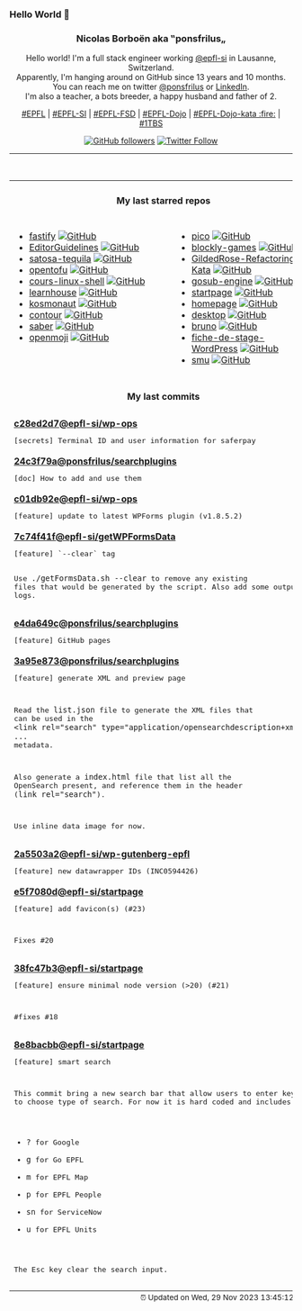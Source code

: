 ### Hello World 👋

<p align="center">
  <!-- use https://avatars.githubusercontent.com/u/176002?v=4 for your default github picture 
  <img src="https://raw.githubusercontent.com/ponsfrilus/ponsfrilus/master/img/ponsfrilus.png" title="Nicolas Borboën aka ‟ponsfrilus„" alt="Nicolas Borboën aka ‟ponsfrilus„" /> -->
  <h3 align="center">
    Nicolas Borboën aka ‟ponsfrilus„
  </h3>
  <p align="center">
    Hello world! I'm a full stack engineer working <a href="https://github.com/epfl-si">@epfl-si</a> in Lausanne, Switzerland.
    <br />Apparently, I'm hanging around on GitHub since 13 years and 10 months.
    <br />You can reach me on twitter <a href="https://twitter.com/ponsfrilus">@ponsfrilus</a> or <a href="http://linkedin.com/in/nicolasborboen">LinkedIn</a>.
    <br />I'm also a teacher, a bots breeder, a happy husband and father of 2.
  </p>
  <p align="center">
    <a href="https://www.epfl.ch">#EPFL</a> | 
    <a href="https://github.com/epfl-si/">#EPFL-SI</a> | 
    <a href="https://github.com/epfl-fsd">#EPFL-FSD</a> | 
    <a href="https://github.com/topics/epfl-dojo">#EPFL-Dojo</a> | 
    <a href="https://github.com/topics/epfl-dojo-kata">#EPFL-Dojo-kata :fire:</a> | 
    <a href="https://en.wikipedia.org/wiki/Indentation_style#Variant:_1TBS_(OTBS)">#1TBS</a>
  </p>
  <p align="center">
    <a href="https://github.com/ponsfrilus"><img alt="GitHub followers" src="https://img.shields.io/github/followers/ponsfrilus?label=Follow%20me%20on%20github&style=social"></a>
    <a href="https://twitter.com/ponsfrilus"><img alt="Twitter Follow" src="https://img.shields.io/twitter/follow/ponsfrilus?label=follow%20me%20on%20twitter&style=social"></a>
  </p>
  </p><hr><table align="center">
<tr>
<td colspan="2" align="center"><h4>My last starred repos</h4></td>
</tr>
<tr>
<td valign="top">
<ul>
<li>
<a href="https://github.com/fastify/fastify" title="Fast and low overhead web framework, for Node.js" target="_blank">fastify</a>&nbsp;<a href="https://github.com/fastify/fastify" title="Fast and low overhead web framework, for Node.js" target="_blank"><img src="https://img.shields.io/github/stars/fastify/fastify?style=social" alt="GitHub"></a>
</li>
<li>
<a href="https://github.com/pharring/EditorGuidelines" title="A Visual Studio extension that adds vertical column guides to the text editor" target="_blank">EditorGuidelines</a>&nbsp;<a href="https://github.com/pharring/EditorGuidelines" title="A Visual Studio extension that adds vertical column guides to the text editor" target="_blank"><img src="https://img.shields.io/github/stars/pharring/EditorGuidelines?style=social" alt="GitHub"></a>
</li>
<li>
<a href="https://github.com/epfl-si/satosa-tequila" title="Tequila OpenID-Connect (OIDC) bridge as-a-service, built on top of SATOSA" target="_blank">satosa-tequila</a>&nbsp;<a href="https://github.com/epfl-si/satosa-tequila" title="Tequila OpenID-Connect (OIDC) bridge as-a-service, built on top of SATOSA" target="_blank"><img src="https://img.shields.io/github/stars/epfl-si/satosa-tequila?style=social" alt="GitHub"></a>
</li>
<li>
<a href="https://github.com/opentofu/opentofu" title="OpenTofu lets you declaratively manage your cloud infrastructure." target="_blank">opentofu</a>&nbsp;<a href="https://github.com/opentofu/opentofu" title="OpenTofu lets you declaratively manage your cloud infrastructure." target="_blank"><img src="https://img.shields.io/github/stars/opentofu/opentofu?style=social" alt="GitHub"></a>
</li>
<li>
<a href="https://github.com/ahpnils/cours-linux-shell" title="Cours d'initiation à la ligne de commande sous Linux" target="_blank">cours-linux-shell</a>&nbsp;<a href="https://github.com/ahpnils/cours-linux-shell" title="Cours d'initiation à la ligne de commande sous Linux" target="_blank"><img src="https://img.shields.io/github/stars/ahpnils/cours-linux-shell?style=social" alt="GitHub"></a>
</li>
<li>
<a href="https://github.com/learnhouse/learnhouse" title="The Next-Gen Open Source learning platform ✨" target="_blank">learnhouse</a>&nbsp;<a href="https://github.com/learnhouse/learnhouse" title="The Next-Gen Open Source learning platform ✨" target="_blank"><img src="https://img.shields.io/github/stars/learnhouse/learnhouse?style=social" alt="GitHub"></a>
</li>
<li>
<a href="https://github.com/twilco/kosmonaut" title="A web browser engine for the space age :rocket:" target="_blank">kosmonaut</a>&nbsp;<a href="https://github.com/twilco/kosmonaut" title="A web browser engine for the space age :rocket:" target="_blank"><img src="https://img.shields.io/github/stars/twilco/kosmonaut?style=social" alt="GitHub"></a>
</li>
<li>
<a href="https://github.com/contour-terminal/contour" title="Modern C++ Terminal Emulator" target="_blank">contour</a>&nbsp;<a href="https://github.com/contour-terminal/contour" title="Modern C++ Terminal Emulator" target="_blank"><img src="https://img.shields.io/github/stars/contour-terminal/contour?style=social" alt="GitHub"></a>
</li>
<li>
<a href="https://github.com/saber-notes/saber" title="A (work-in-progress) cross-platform libre handwritten notes app" target="_blank">saber</a>&nbsp;<a href="https://github.com/saber-notes/saber" title="A (work-in-progress) cross-platform libre handwritten notes app" target="_blank"><img src="https://img.shields.io/github/stars/saber-notes/saber?style=social" alt="GitHub"></a>
</li>
<li>
<a href="https://github.com/hfg-gmuend/openmoji" title="Open source emojis for designers, developers and everyone else!" target="_blank">openmoji</a>&nbsp;<a href="https://github.com/hfg-gmuend/openmoji" title="Open source emojis for designers, developers and everyone else!" target="_blank"><img src="https://img.shields.io/github/stars/hfg-gmuend/openmoji?style=social" alt="GitHub"></a>
</li>
</ul>
<img width="450" height="1" /></td>
<td valign="top">
<ul>
<li>
<a href="https://github.com/picocss/pico" title="Minimal CSS Framework for semantic HTML" target="_blank">pico</a>&nbsp;<a href="https://github.com/picocss/pico" title="Minimal CSS Framework for semantic HTML" target="_blank"><img src="https://img.shields.io/github/stars/picocss/pico?style=social" alt="GitHub"></a>
</li>
<li>
<a href="https://github.com/google/blockly-games" title="Games for tomorrow's programmers." target="_blank">blockly-games</a>&nbsp;<a href="https://github.com/google/blockly-games" title="Games for tomorrow's programmers." target="_blank"><img src="https://img.shields.io/github/stars/google/blockly-games?style=social" alt="GitHub"></a>
</li>
<li>
<a href="https://github.com/emilybache/GildedRose-Refactoring-Kata" title="Starting code for the GildedRose Refactoring Kata in many programming languages." target="_blank">GildedRose-Refactoring-Kata</a>&nbsp;<a href="https://github.com/emilybache/GildedRose-Refactoring-Kata" title="Starting code for the GildedRose Refactoring Kata in many programming languages." target="_blank"><img src="https://img.shields.io/github/stars/emilybache/GildedRose-Refactoring-Kata?style=social" alt="GitHub"></a>
</li>
<li>
<a href="https://github.com/gosub-browser/gosub-engine" title="A html5 tokenizer / parser that hopefully grow up to be a browser. Discussions at https://github.com/gosub-browser/gosub-engine/discussions" target="_blank">gosub-engine</a>&nbsp;<a href="https://github.com/gosub-browser/gosub-engine" title="A html5 tokenizer / parser that hopefully grow up to be a browser. Discussions at https://github.com/gosub-browser/gosub-engine/discussions" target="_blank"><img src="https://img.shields.io/github/stars/gosub-browser/gosub-engine?style=social" alt="GitHub"></a>
</li>
<li>
<a href="https://github.com/epfl-si/startpage" title="startpage.epfl.ch" target="_blank">startpage</a>&nbsp;<a href="https://github.com/epfl-si/startpage" title="startpage.epfl.ch" target="_blank"><img src="https://img.shields.io/github/stars/epfl-si/startpage?style=social" alt="GitHub"></a>
</li>
<li>
<a href="https://github.com/gethomepage/homepage" title="A highly customizable homepage (or startpage / application dashboard) with Docker and service API integrations." target="_blank">homepage</a>&nbsp;<a href="https://github.com/gethomepage/homepage" title="A highly customizable homepage (or startpage / application dashboard) with Docker and service API integrations." target="_blank"><img src="https://img.shields.io/github/stars/gethomepage/homepage?style=social" alt="GitHub"></a>
</li>
<li>
<a href="https://github.com/httpie/desktop" title="🚀 HTTPie Desktop — cross-platform API testing client for humans. Painlessly test REST, GraphQL, and HTTP APIs." target="_blank">desktop</a>&nbsp;<a href="https://github.com/httpie/desktop" title="🚀 HTTPie Desktop — cross-platform API testing client for humans. Painlessly test REST, GraphQL, and HTTP APIs." target="_blank"><img src="https://img.shields.io/github/stars/httpie/desktop?style=social" alt="GitHub"></a>
</li>
<li>
<a href="https://github.com/usebruno/bruno" title="Opensource IDE For Exploring and Testing Api's (lightweight alternative to postman/insomnia)" target="_blank">bruno</a>&nbsp;<a href="https://github.com/usebruno/bruno" title="Opensource IDE For Exploring and Testing Api's (lightweight alternative to postman/insomnia)" target="_blank"><img src="https://img.shields.io/github/stars/usebruno/bruno?style=social" alt="GitHub"></a>
</li>
<li>
<a href="https://github.com/ponsfrilus/fiche-de-stage-WordPress" title="Fiche de stage WordPress/Docker proposé par l'équipe ISAS-FSD de l'EPFL" target="_blank">fiche-de-stage-WordPress</a>&nbsp;<a href="https://github.com/ponsfrilus/fiche-de-stage-WordPress" title="Fiche de stage WordPress/Docker proposé par l'équipe ISAS-FSD de l'EPFL" target="_blank"><img src="https://img.shields.io/github/stars/ponsfrilus/fiche-de-stage-WordPress?style=social" alt="GitHub"></a>
</li>
<li>
<a href="https://github.com/karlb/smu" title="Simple MarkUp - markdown/commonmark like syntax" target="_blank">smu</a>&nbsp;<a href="https://github.com/karlb/smu" title="Simple MarkUp - markdown/commonmark like syntax" target="_blank"><img src="https://img.shields.io/github/stars/karlb/smu?style=social" alt="GitHub"></a>
</li>
</ul>
<img width="450" height="1" /></td>
</tr>
<tr>
<td colspan="2" align="center"><h4>My last commits</h4></td>
</tr>
<tr>
        <td colspan="2">
          <div><strong><a href="https://api.github.com/repos/epfl-si/wp-ops/commits/c28ed2d73a66469efc483da3feb58e0a2704814f" title="2023-11-28T18:49:12.000+01:00" target="_blank">c28ed2d7</a><a href="https://github.com/epfl-si">@epfl-si</a><a href="https://github.com/epfl-si/wp-ops" title="DevOps infrastructure for the WordPress-at-EFPL project">/wp-ops</a></strong></div>
          <pre>[secrets] Terminal ID and user information for saferpay</pre>
        </td>
        </tr><tr>
        <td colspan="2">
          <div><strong><a href="https://api.github.com/repos/ponsfrilus/searchplugins/commits/24c3f79afc533a54d211740e10a66537b8683dfd" title="2023-11-25T12:28:30.000+01:00" target="_blank">24c3f79a</a><a href="https://github.com/ponsfrilus">@ponsfrilus</a><a href="https://github.com/ponsfrilus/searchplugins" title="A collection of search plugins for EPFL using OpenSearch.">/searchplugins</a></strong></div>
          <pre>[doc] How to add and use them</pre>
        </td>
        </tr><tr>
        <td colspan="2">
          <div><strong><a href="https://api.github.com/repos/epfl-si/wp-ops/commits/c01db92ea57b6538883b01bac6c34e48ca4b3d9c" title="2023-11-24T10:44:09.000+01:00" target="_blank">c01db92e</a><a href="https://github.com/epfl-si">@epfl-si</a><a href="https://github.com/epfl-si/wp-ops" title="DevOps infrastructure for the WordPress-at-EFPL project">/wp-ops</a></strong></div>
          <pre>[feature] update to latest WPForms plugin (v1.8.5.2)</pre>
        </td>
        </tr><tr>
        <td colspan="2">
          <div><strong><a href="https://api.github.com/repos/epfl-si/getWPFormsData/commits/7c74f41f6a8a806295d256574b1261192585d982" title="2023-11-22T16:13:15.000+01:00" target="_blank">7c74f41f</a><a href="https://github.com/epfl-si">@epfl-si</a><a href="https://github.com/epfl-si/getWPFormsData" title="Script that fetch WPForms data">/getWPFormsData</a></strong></div>
          <pre>[feature] `--clear` tag

Use `./getFormsData.sh --clear` to remove any existing files that would 
be generated by the script.
Also add some output logs.</pre>
        </td>
        </tr><tr>
        <td colspan="2">
          <div><strong><a href="https://api.github.com/repos/ponsfrilus/searchplugins/commits/e4da649c01a3595818142562dcaef8e8f9dbe762" title="2023-11-20T18:14:18.000+01:00" target="_blank">e4da649c</a><a href="https://github.com/ponsfrilus">@ponsfrilus</a><a href="https://github.com/ponsfrilus/searchplugins" title="A collection of search plugins for EPFL using OpenSearch.">/searchplugins</a></strong></div>
          <pre>[feature] GitHub pages</pre>
        </td>
        </tr><tr>
        <td colspan="2">
          <div><strong><a href="https://api.github.com/repos/ponsfrilus/searchplugins/commits/3a95e873a6dc40b72521480568a65cc73a8d4043" title="2023-11-20T17:33:44.000+01:00" target="_blank">3a95e873</a><a href="https://github.com/ponsfrilus">@ponsfrilus</a><a href="https://github.com/ponsfrilus/searchplugins" title="A collection of search plugins for EPFL using OpenSearch.">/searchplugins</a></strong></div>
          <pre>[feature] generate XML and preview page

Read the `list.json` file to generate the XML files that can be used
in the `<link rel="search" type="application/opensearchdescription+xml"
...` metadata.

Also generate a `index.html` file that list all the OpenSearch present,
and reference them in the header (`link rel="search"`).

Use inline data image for now.</pre>
        </td>
        </tr><tr>
        <td colspan="2">
          <div><strong><a href="https://api.github.com/repos/epfl-si/wp-gutenberg-epfl/commits/2a5503a213f92fabcfa242f63d45825d7feffb53" title="2023-11-14T13:20:20.000+01:00" target="_blank">2a5503a2</a><a href="https://github.com/epfl-si">@epfl-si</a><a href="https://github.com/epfl-si/wp-gutenberg-epfl" title="A Wordpress plugin which provides multiple blocks for EPFL services">/wp-gutenberg-epfl</a></strong></div>
          <pre>[feature] new datawrapper IDs (INC0594426)</pre>
        </td>
        </tr><tr>
        <td colspan="2">
          <div><strong><a href="https://api.github.com/repos/epfl-si/startpage/commits/e5f7080dc4865aff2a4893a9fd2687e603df8030" title="2023-11-10T16:06:47.000+01:00" target="_blank">e5f7080d</a><a href="https://github.com/epfl-si">@epfl-si</a><a href="https://github.com/epfl-si/startpage" title="startpage.epfl.ch">/startpage</a></strong></div>
          <pre>[feature] add favicon(s) (#23)

Fixes #20</pre>
        </td>
        </tr><tr>
        <td colspan="2">
          <div><strong><a href="https://api.github.com/repos/epfl-si/startpage/commits/38fc47b3902918949cded9b49dbd2575f5430df3" title="2023-11-10T14:42:22.000+01:00" target="_blank">38fc47b3</a><a href="https://github.com/epfl-si">@epfl-si</a><a href="https://github.com/epfl-si/startpage" title="startpage.epfl.ch">/startpage</a></strong></div>
          <pre>[feature] ensure minimal node version (>20) (#21)

#fixes #18</pre>
        </td>
        </tr><tr>
        <td colspan="2">
          <div><strong><a href="https://api.github.com/repos/epfl-si/startpage/commits/8e8bacbb0f6c935c3c11dcf96c9d1cdd4fac80f0" title="2023-11-08T10:12:55.000+01:00" target="_blank">8e8bacbb</a><a href="https://github.com/epfl-si">@epfl-si</a><a href="https://github.com/epfl-si/startpage" title="startpage.epfl.ch">/startpage</a></strong></div>
          <pre>[feature] smart search

This commit bring a new search bar that allow users to enter keyword to
choose type of search. For now it is hard coded and includes:
* `?` for Google
* `g` for Go EPFL
* `m` for EPFL Map
* `p` for EPFL People
* `sn` for ServiceNow
* `u` for EPFL Units

The <kbd>Esc</kbd> key clear the search input.</pre>
        </td>
        </tr><tfoot>
<tr>
<td colspan="2" align="right">
<img width="900" height="1" />
<small>⏰ Updated on Wed, 29 Nov 2023 13:45:12 GMT</small>
</td>
</tr>
</tfoot>
<br />
</table>
